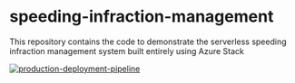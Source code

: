 # speeding-infraction-management
This repository contains the code to demonstrate the serverless speeding infraction management system built entirely using Azure Stack


[![production-deployment-pipeline](https://github.com/fullstackmaddy/speeding-infraction-management/actions/workflows/deploy.yaml/badge.svg)](https://github.com/fullstackmaddy/speeding-infraction-management/actions/workflows/deploy.yaml)